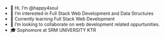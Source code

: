 - 👋 Hi, I’m @happy4soul
- 👀 I’m interested in Full Stack Web Development and Data Structures
- 🌱 Currently learning Full Stack Web Development
- 💞️ I’m looking to collaborate on web development related oppurtunities.
- 🎓 Sophomore at SRM UNIVERSITY KTR

<!---
happy4soul/happy4soul is a ✨ special ✨ repository because its `README.md` (this file) appears on your GitHub profile.
You can click the Preview link to take a look at your changes.
--->
